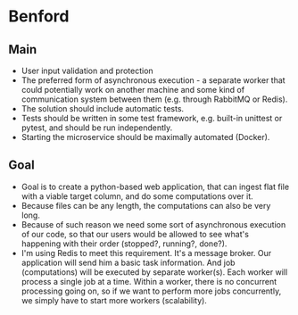 # Benford
 
 
## Main

* User input validation and protection
* The preferred form of asynchronous execution - a separate worker that could potentially work on another machine 
and some kind of communication system between them (e.g. through RabbitMQ or Redis).
* The solution should include automatic tests.
* Tests should be written in some test framework, e.g. built-in unittest or pytest, and should be run independently.
* Starting the microservice should be maximally automated (Docker).

## Goal

* Goal is to create a python-based web application, that can ingest flat file with a viable target column, and do some
computations over it.
* Because files can be any length, the computations can also be very long.
* Because of such reason we need some sort of asynchronous execution of our code, so that our users would be allowed to 
see what's happening with their order (stopped?, running?, done?).
* I'm using Redis to meet this requirement. It's a message broker. Our application will send him a basic task 
information. And job (computations) will be executed by separate worker(s). Each worker will process a single job
at a time. Within a worker, there is no concurrent processing going on, so if we want to perform more jobs concurrently,
we simply have to start more workers (scalability).
